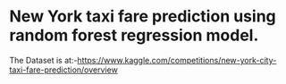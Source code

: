 # New York taxi fare prediction using random forest regression model.

The Dataset is at:-https://www.kaggle.com/competitions/new-york-city-taxi-fare-prediction/overview
